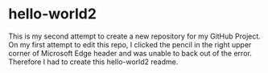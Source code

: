 # hello-world2
This is my second attempt to create a new repository for my GitHub Project.
On my first attempt to edit this repo, I clicked the pencil in the right upper corner of Microsoft Edge header 
and was unable to back out of the error.  Therefore I had to create this hello-world2 readme.
